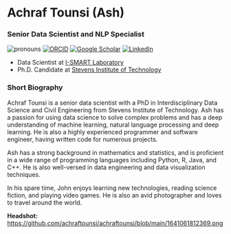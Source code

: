 # Achraf Tounsi (Ash) 


### Senior Data Scientist and NLP Specialist


![pronouns](https://img.shields.io/static/v1?label=pronouns&message=he/him&color=red&style=flat-square)
[![ORCID](https://img.shields.io/static/v1?label=ORCID&message=0000-0001-5999-4917&color=green&style=flat-square&logo=orcid)](https://orcid.org/0000-0001-8166-616X)
[![Google Scholar](https://img.shields.io/static/v1?label=&message=Google%20Scholar&color=gray&style=flat-square&logo=google-scholar)](https://scholar.google.com/citations?user=7NEYI_EAAAAJ&hl=en&authuser=1)
[![LinkedIn](https://img.shields.io/static/v1?label=&message=LinkedIn&color=0077B5&style=flat-square&logo=linkedin)](https://www.linkedin.com/in/achraftounsi/)

- Data Scientist at [I-SMART Laboratory](https://web.stevens.edu/ismart/)
- Ph.D. Candidate at [Stevens Institute of Technology](https://www.stevens.edu/)

### Short Biography

Achraf Tounsi is a senior data scientist with a PhD in Interdisciplinary Data Science and Civil Engineering from Stevens Institute of Technology. Ash has a passion for using data science to solve complex problems and has a deep understanding of machine learning, natural language processing and deep learning. He is also a highly experienced programmer and software engineer, having written code for numerous projects.

Ash has a strong background in mathematics and statistics, and is proficient in a wide range of programming languages including Python, R, Java, and C++. He is also well-versed in data engineering and data visualization techniques.

In his spare time, John enjoys learning new technologies, reading science fiction, and playing video games. He is also an avid photographer and loves to travel around the world.

**Headshot:** <https://github.com/achraftounsi/achraftounsi/blob/main/1641061812369.png>

